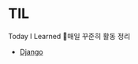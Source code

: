 # TIL
Today I Learned 💪매일 꾸준히 활동 정리


* [Django](https://github.com/heesootory/TIL/tree/main/Django_Framework)
